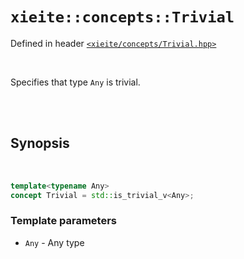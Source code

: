 # `xieite::concepts::Trivial`
Defined in header [`<xieite/concepts/Trivial.hpp>`](../../include/xieite/concepts/Trivial.hpp)

<br/>

Specifies that type `Any` is trivial.

<br/><br/>

## Synopsis

<br/>

```cpp
template<typename Any>
concept Trivial = std::is_trivial_v<Any>;
```
### Template parameters
- `Any` - Any type
